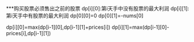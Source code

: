***购买股票必须售出之前的股票
dp[i][0]:第i天手中没有股票的最大利润
dp[i][1]:第i天手中有股票的最大利润
dp[0][0]=0
dp[0][1]=-nums[0]

dp[i][0]=max(dp[i-1][0],dp[i-1][1]+prices[i])
dp[i][1]=max(dp[i-1][0]-prices[i],dp[i-1][1])
